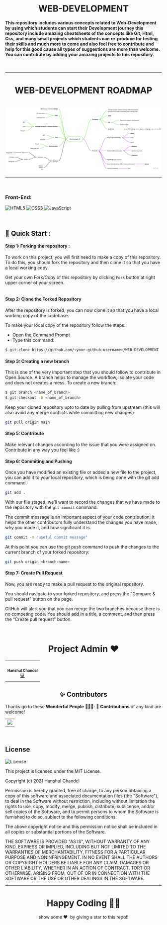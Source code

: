 <h1 align="center"> WEB-DEVELOPMENT <br></h1>


<h4 align= centre>This repository includes various concepts related to Web-Development by using which students can start their Development journey this repository include amazing cheatsheets of the concepts like Git, Html, Css, and many small projects which students can re-produce for testing their skills and much more to come and also feel free to contribute and help for this good cause all types of suggestions are more than welcome. You can contribute by adding your amazing projects to this repository.</h4>

<br>
<hr>
<h1 align="center"> WEB-DEVELOPMENT ROADMAP<br></h1>

    
<br>

<img align="center" alt="WEB-DEV" src="Web-Dev.jpg"> 
<br>
<hr>

<br>

### Front-End:
<img alt="HTML5" src="https://img.shields.io/badge/html5%20-%23E34F26.svg?&style=for-the-badge&logo=html5&logoColor=white"/>  <img alt="CSS3" src="https://img.shields.io/badge/css3%20-%231572B6.svg?&style=for-the-badge&logo=css3&logoColor=white"/> <img alt="JavaScript" src="https://img.shields.io/badge/javascript%20-%23323330.svg?&style=for-the-badge&logo=javascript&logoColor=%23F7DF1E"/> 

<br>

## 🚀 Quick Start :

#### Step 1: Forking the repository :

To work on this project, you will first need to make a copy of this repository. To do this, you should fork the repository and then clone it so that you have a local working copy.

Get your own Fork/Copy of this repository by clicking `Fork` button at right upper corner of your screen.<br><br>

#### Step 2: Clone the Forked Repository

After the repository is forked, you can now clone it so that you have a local working copy of the codebase.

To make your local copy of the repository follow the steps:
- Open the Command Prompt
- Type this command:
  
```bash
$ git clone https://github.com/<your-github-username>/WEB-DEVELOPMENT
```


#### Step 3: Creating a new branch 
This is one of the very important step that you should follow to contribute in Open Source. A branch helps to manage the workflow, isolate your code and does not creates a mess. To create a new branch:
  
```bash
$ git branch <name_of_branch>
$ git checkout -b <name_of_branch>
```

Keep your cloned repository upto to date by pulling from upstream (this will also avoid any merge conflicts while committing new changes)
```bash
git pull origin main
```

#### Step 5: Contribute
Make relevant changes according to the issue that you were assigned on. Contribute in any way you feel like :)

#### Step 6: Commiting and Pushing
Once you have modified an existing file or added a new file to the project, you can add it to your local repository, which is being done with the git add command.

```bash
git add .
```
With our file staged, we’ll want to record the changes that we have made to the repository with the `git commit` command.

The commit message is an important aspect of your code contribution; it helps the other contributors fully understand the changes you have made, why you made it, and how significant it is.

```bash
git commit -m "useful commit message"
```

At this point you can use the git push command to push the changes to the current branch of your forked repository:

```bash
git push origin <branch-name>
```

#### Step 7: Create Pull Request
Now, you are ready to make a pull request to the original repository.

You should navigate to your forked repository, and press the "Compare & pull request" button on the page.

GitHub will alert you that you can merge the two branches because there is no competing code. You should add in a title, a comment, and then press the “Create pull request” button.




<br>


 <h1 align=center> Project Admin ❤️ </h1>
<p align="center">

<table>
  <tbody><tr>
 <td align="center"><a href="https://github.com/hanshulll"><img alt="" src="https://avatars.githubusercontent.com/u/56799372?v=4" width="130px;"><br><sub><b> Hanshul Chandel</b></sub></a><br><a href="https://github.com/hanshulll/WEB-DEVELOPMENT/commits?author=hanshulll" title="Code">💻 </a></td> </a></td>

</tbody></table>



<h2 align=center> ✨ Contributors </h2>

Thanks go to these **Wonderful People** 👨🏻‍💻:      🚀 **Contributions** of any kind are welcome! 

<table>
	<tr>
		 <td>
  		<a href="https://github.com/hanshulll/WEB-DEVELOPMENT/graphs/contributors">
  			<img src="https://contributors-img.web.app/image?repo=hanshulll/WEB-DEVELOPMENT" />
  		</a>
		</td>
	</tr>
</table>
<br>

## License

![License](https://img.shields.io/badge/license-MIT%20License-blue.svg)

This project is licensed under the MIT License.

Copyright (c) 2021 Hanshul Chandel

Permission is hereby granted, free of charge, to any person obtaining a copy
of this software and associated documentation files (the "Software"), to deal
in the Software without restriction, including without limitation the rights
to use, copy, modify, merge, publish, distribute, sublicense, and/or sell
copies of the Software, and to permit persons to whom the Software is
furnished to do so, subject to the following conditions:

The above copyright notice and this permission notice shall be included in all
copies or substantial portions of the Software.

THE SOFTWARE IS PROVIDED "AS IS", WITHOUT WARRANTY OF ANY KIND, EXPRESS OR
IMPLIED, INCLUDING BUT NOT LIMITED TO THE WARRANTIES OF MERCHANTABILITY,
FITNESS FOR A PARTICULAR PURPOSE AND NONINFRINGEMENT. IN NO EVENT SHALL THE
AUTHORS OR COPYRIGHT HOLDERS BE LIABLE FOR ANY CLAIM, DAMAGES OR OTHER
LIABILITY, WHETHER IN AN ACTION OF CONTRACT, TORT OR OTHERWISE, ARISING FROM,
OUT OF OR IN CONNECTION WITH THE SOFTWARE OR THE USE OR OTHER DEALINGS IN THE
SOFTWARE.

<hr>

<h1 align=center>Happy Coding 👨‍💻 </h1>

<p align="center">show some ❤️&nbsp; by giving a star to this repo!!</p>
